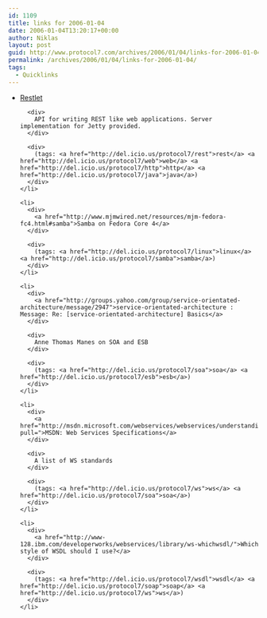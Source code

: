 ```yaml
---
id: 1109
title: links for 2006-01-04
date: 2006-01-04T13:20:17+00:00
author: Niklas
layout: post
guid: http://www.protocol7.com/archives/2006/01/04/links-for-2006-01-04/
permalink: /archives/2006/01/04/links-for-2006-01-04/
tags:
  - Quicklinks
---
```

<div class='microid-529d7842fb24d060ede27830382b1b129bd94dfb'>
  <ul>
    <li>
      <div>
        <a href="http://www.restlet.org/">Restlet</a>
      </div>
      
      <div>
        API for writing REST like web applications. Server implementation for Jetty provided.
      </div>
      
      <div>
        (tags: <a href="http://del.icio.us/protocol7/rest">rest</a> <a href="http://del.icio.us/protocol7/web">web</a> <a href="http://del.icio.us/protocol7/http">http</a> <a href="http://del.icio.us/protocol7/java">java</a>)
      </div>
    </li>
    
    <li>
      <div>
        <a href="http://www.mjmwired.net/resources/mjm-fedora-fc4.html#samba">Samba on Fedora Core 4</a>
      </div>
      
      <div>
        (tags: <a href="http://del.icio.us/protocol7/linux">linux</a> <a href="http://del.icio.us/protocol7/samba">samba</a>)
      </div>
    </li>
    
    <li>
      <div>
        <a href="http://groups.yahoo.com/group/service-orientated-architecture/message/2947">service-orientated-architecture : Message: Re: [service-orientated-architecture] Basics</a>
      </div>
      
      <div>
        Anne Thomas Manes on SOA and ESB
      </div>
      
      <div>
        (tags: <a href="http://del.icio.us/protocol7/soa">soa</a> <a href="http://del.icio.us/protocol7/esb">esb</a>)
      </div>
    </li>
    
    <li>
      <div>
        <a href="http://msdn.microsoft.com/webservices/webservices/understanding/specs/default.aspx?pull=">MSDN: Web Services Specifications</a>
      </div>
      
      <div>
        A list of WS standards
      </div>
      
      <div>
        (tags: <a href="http://del.icio.us/protocol7/ws">ws</a> <a href="http://del.icio.us/protocol7/soa">soa</a>)
      </div>
    </li>
    
    <li>
      <div>
        <a href="http://www-128.ibm.com/developerworks/webservices/library/ws-whichwsdl/">Which style of WSDL should I use?</a>
      </div>
      
      <div>
        (tags: <a href="http://del.icio.us/protocol7/wsdl">wsdl</a> <a href="http://del.icio.us/protocol7/soap">soap</a> <a href="http://del.icio.us/protocol7/ws">ws</a>)
      </div>
    </li>
  </ul>
</div>